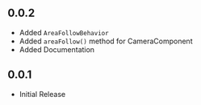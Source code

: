 ## 0.0.2

* Added `AreaFollowBehavior`
* Added `areaFollow()` method for CameraComponent
* Added Documentation

## 0.0.1

* Initial Release